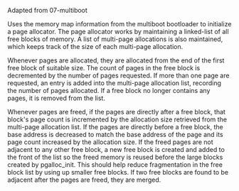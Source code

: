Adapted from 07-multiboot

Uses the memory map information from the multiboot bootloader to initialize a page allocator. The page allocator works by maintaining a linked-list of all free blocks of memory. A list of multi-page allocations is also maintained, which keeps track of the size of each multi-page allocation.

Whenever pages are allocated, they are allocated from the end of the first free block of suitable size. The count of pages in the free block is decremented by the number of pages requested. If more than one page are requested, an entry is added into the multi-page allocation list, recording the number of pages allocated. If a free block no longer contains any pages, it is removed from the list.

Whenever pages are freed, if the pages are directly after a free block, that block's page count is incremented by the allocation size retrieved from the multi-page allocation list. If the pages are directly before a free block, the base address is decreased to match the base address of the page and its page count increased by the allocation size. If the freed pages are not adjacent to any other free block, a new free block is created and added to the front of the list so the freed memory is reused before the large blocks created by pgalloc_init. This should help reduce fragmentation in the free block list by using up smaller free blocks. If two free blocks are found to be adjacent after the pages are freed, they are merged.